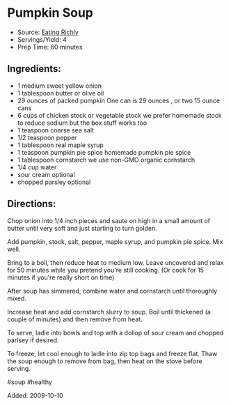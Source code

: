 # Pumpkin Soup

* Source: [Eating Richly](https://eatingrichly.com/easy-pumpkin-soup-recipe-with-canned-pumpkin/)
* Servings/Yield: 4
* Prep Time: 60 minutes

## Ingredients:

* 1 medium sweet yellow onion
* 1 tablespoon butter or olive oil
* 29 ounces of packed pumpkin One can is 29 ounces , or two 15 ounce cans
* 6 cups of chicken stock or vegetable stock we prefer homemade stock to reduce sodium but the box stuff works too
* 1 teaspoon coarse sea salt
* 1/2 teaspoon pepper
* 1 tablespoon real maple syrup
* 1 teaspoon pumpkin pie spice homemade pumpkin pie spice
* 1 tablespoon cornstarch we use non-GMO organic cornstarch
* 1/4 cup water
* sour cream optional
* chopped parsley optional

## Directions:

Chop onion into 1/4 inch pieces and saute on high in a small amount of butter until very soft and just starting to turn golden.

Add pumpkin, stock, salt, pepper, maple syrup, and pumpkin pie spice. Mix well.

Bring to a boil, then reduce heat to medium low. Leave uncovered and relax for 50 minutes while you pretend you're still cooking. (Or cook for 15 minutes if you're really short on time)

After soup has simmered, combine water and cornstarch until thoroughly mixed.

Increase heat and add cornstarch slurry to soup. Boil until thickened (a couple of minutes) and then remove from heat.

To serve, ladle into bowls and top with a dollop of sour cream and chopped parlsey if desired.

To freeze, let cool enough to ladle into zip top bags and freeze flat. Thaw the soup enough to remove from bag, then heat on the stove before serving.

#soup #healthy

Added: 2009-10-10
